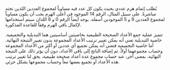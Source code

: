 يُطلب إتمام هرم عددي بحيث يكون كل عدد فيه مساوياً لمجموع العددين اللذين تحته مباشرةً. على سبيل المثال، الرقم 14 الموجود في أعلى الهرم يجب أن يكون مساوياً لمجموع العددين 9 و 5 الموجودين أسفله.  يوجد أيضاً الرقم 0 و 8 اللذان سيتم استخدامها لإكمال باقي الهرم وفقاً للقاعدة المذكورة.

تتميز عملية جمع الأعداد الصحيحة الطبيعية بخاصيتين أساسيتين هما التبديلية والتجميعية.  خاصية التبديلية تعني أنه يمكن تغيير ترتيب الأعداد المجموعة بدون تغيير النتيجة النهائية.  أما خاصية التجميعية فتعني أنه يمكن تجميع أي عددين أو أكثر من الأعداد المجموعة وحساب مجموعهما أولاً، ثم إضافة الناتج إلى باقي الأعداد، دون أن يؤثر ذلك على النتيجة النهائية.  بمعنى آخر، عند حساب مجموع عدة أعداد صحيحة طبيعية، يحق لنا تغيير ترتيب هذه الأعداد أو تجميع بعضها معاً وحساب مجموعها بشكل جزئي.